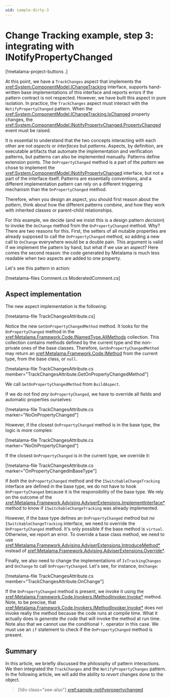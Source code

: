 ```yaml
---
uid: sample-dirty-3
---
```


# Change Tracking example, step 3: integrating with INotifyPropertyChanged

[!metalama-project-buttons .]

At this point, we have a `TrackChanges` aspect that implements the <xref:System.ComponentModel.IChangeTracking>
interface, supports hand-written base implementations of this interface and reports errors if the pattern contract is
not respected. However, we have built this aspect in pure isolation. In practice, the `TrackChanges` aspect must
interact with the `NotifyPropertyChanged` pattern. When the <xref:System.ComponentModel.IChangeTracking.IsChanged>
property changes, the <xref:System.ComponentModel.INotifyPropertyChanged.PropertyChanged> event must be raised.

It is essential to understand that the two concepts interacting with each other are not _aspects_ or _interfaces_ but
_patterns_. Aspects, by definition, are executable artifacts that automate the implementation and verification patterns,
but patterns can also be implemented manually. Patterns define extension points. The `OnPropertyChanged` method is a
part of the _pattern_ we chose to implement the <xref:System.ComponentModel.INotifyPropertyChanged> interface, but not a
part of the interface itself. Patterns are essentially _conventions_, and a different implementation pattern can rely on
a different triggering mechanism than the `OnPropertyChanged` method.

Therefore, when you design an aspect, you should first reason about the _pattern_, think about how the different
patterns _combine_, and how they work with inherited classes or parent-child relationships.

For this example, we decide (and we insist this is a design pattern _decision_) to invoke the `OnChange` method from
the `OnPropertyChanged` method. Why? There are two reasons for this. First, the setters of all mutable properties are
already supposed to call the `OnPropertyChanged` method, so adding a new call to `OnChange` everywhere would be a double
pain. This argument is valid if we implement the pattern by hand, but what if we use an aspect? Here comes the second
reason: the code generated by Metalama is much less readable when two aspects are added to one property.

Let's see this pattern in action:

[!metalama-files Comment.cs ModeratedComment.cs]

## Aspect implementation

The new aspect implementation is the following:

[!metalama-file TrackChangesAttribute.cs]

Notice the new `GetOnPropertyChangedMethod` method. It looks for the `OnPropertyChanged` method in
the <xref:Metalama.Framework.Code.INamedType.AllMethods> collection. This collection contains methods defined by the
current type and the non-private ones of the base classes. Therefore, `GetOnPropertyChangedMethod` may return
an <xref:Metalama.Framework.Code.IMethod> from the current type, from the base class, or `null`.

[!metalama-file TrackChangesAttribute.cs member="TrackChangesAttribute.GetOnPropertyChangedMethod"]

We call `GetOnPropertyChangedMethod` from `BuildAspect`.

If we do not find _any_ `OnPropertyChanged`, we have to override all fields and automatic properties ourselves:

[!metalama-file TrackChangesAttribute.cs marker="NoOnPropertyChanged"]

However, if the closest `OnPropertyChanged` method is in the base type, the logic is more complex:

[!metalama-file TrackChangesAttribute.cs marker="NoOnPropertyChanged"]

If the closest `OnPropertyChanged` is in the current type, we override it:

[!metalama-file TrackChangesAttribute.cs marker="OnPropertyChangedInBaseType"]

If _both_ the `OnPropertyChanged` method and the `ISwitchableChangeTracking` interface are defined in the base type, we
do not have to hook `OnPropertyChanged` because it is the responsibility of the base type. We rely on the outcome of
the <xref:Metalama.Framework.Advising.AdviserExtensions.ImplementInterface*> method to know
if `ISwitchableChangeTracking`
was already implemented.

However, if the base type defines an `OnPropertyChanged` method but _no_ `ISwitchableChangeTracking` interface, we need
to override the `OnPropertyChanged` method. It's only possible if the base method is `virtual`. Otherwise, we report an
error. To override a base class method, we need to
use <xref:Metalama.Framework.Advising.AdviserExtensions.IntroduceMethod*> instead
of <xref:Metalama.Framework.Advising.AdviserExtensions.Override*>.

Finally, we also need to change the implementations of `IsTrackingChanges` and `OnChange` to call `OnPropertyChanged`.
Let's see, for instance, `OnChange`:

[!metalama-file TrackChangesAttribute.cs member="TrackChangesAttribute.OnChange"]

If the `OnPropertyChanged` method is present, we invoke it using
the <xref:Metalama.Framework.Code.Invokers.IMethodInvoker.Invoke*> method. Note, to be precise,
that <xref:Metalama.Framework.Code.Invokers.IMethodInvoker.Invoke*> does not invoke really the method because the code
runs at compile time. What it actually does is _generate the code_ that will invoke the method at run time. Note also
that we cannot use the conditional `?.` operator in this case. We must use an `if` statement to check if
the `OnPropertyChanged` method is present.

## Summary

In this article, we briefly discussed the philosophy of pattern interactions. We then integrated the `TrackChanges` and
the `NotifyPropertyChanges` pattern. In the following article, we will add the ability to _revert_ changes done to the
object.


> [!div class="see-also"]
> <xref:sample-notifypropertychanged>
